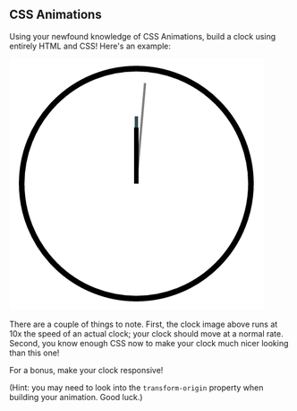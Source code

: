 ## CSS Animations

Using your newfound knowledge of CSS Animations, build a clock using entirely HTML and CSS! Here's an example:

![css clock](../screenshots/clock.gif)

There are a couple of things to note. First, the clock image above runs at 10x the speed of an actual clock; your clock should move at a normal rate. Second, you know enough CSS now to make your clock much nicer looking than this one!

For a bonus, make your clock responsive!

(Hint: you may need to look into the `transform-origin` property when building your animation. Good luck.)

